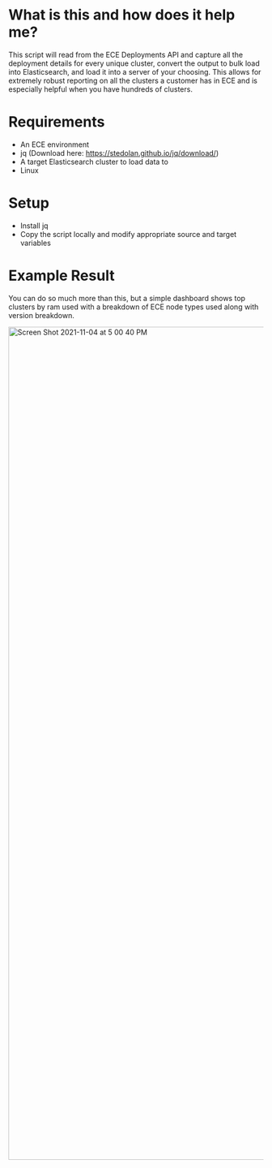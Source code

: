 # What is this and how does it help me?
This script will read from the ECE Deployments API and capture all the deployment details for every unique cluster, convert the output to bulk load into Elasticsearch, and load it into a server of your choosing. This allows for extremely robust reporting on all the clusters a customer has in ECE and is especially helpful when you have hundreds of clusters.

# Requirements
- An ECE environment
- jq (Download here: https://stedolan.github.io/jq/download/)
- A target Elasticsearch cluster to load data to
- Linux

# Setup
- Install jq
- Copy the script locally and modify appropriate source and target variables

# Example Result
You can do so much more than this, but a simple dashboard shows top clusters by ram used with a breakdown of ECE node types used along with version breakdown.

<img width="1642" alt="Screen Shot 2021-11-04 at 5 00 40 PM" src="https://user-images.githubusercontent.com/38725582/140419985-d9c6f9eb-6639-4c54-8db9-bd43792ce8ae.png">
